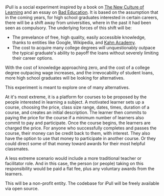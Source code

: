 iPull is a social experiment inspired by a book on [The New Culture of Learning][0] and an essay on [Bad Education][1]. It is based on the assumption that in the coming years, for high school graduates interested in certain careers, there will be a shift away from universities, where in the past it had been seen as compulsory. The underlying forces of this shift will be:

* The prevelance of free, high quality, easily accessible knowledge, thanks to entities like Google, Wikipedia, and [Kahn Academy][2].
* The cost to acquire many college degrees will unquestionably outpace the typical graduate's ability to payoff the loans without severely limiting their career options.

With the cost of knowledge approaching zero, and the cost of a college degree outpacing wage increases, and the irrevocability of student loans, more high school graduates will be looking for alternatives.

This experiment is meant to explore one of many alternatives.

At it's most extreme, it is a platform for courses to be proposed by the people interested in learning a subject. A motivated learner sets up a course, choosing the price, class size range, dates, times, duration of a course, and creates an initial description. The learner then commits to paying the price for the course if a minimum number of learners also commit to pay and participate. Once the course begins, the learners are charged the price. For anyone who successfully completes and passes the course, their money can be credit back to them, with interest. They also have the option to use that money to participate in another course. Or they could direct some of that money toward awards for their most helpful classmates.

A less extreme scenario would include a more traditional teacher or facilitator role. And in this case, the person (or people) taking on this responsibility would be paid a flat fee, plus any voluntary awards from the learners.

This will be a non-profit entity. The codebase for iPull will be freely available via open source.

[0]: http://www.newcultureoflearning.com
[1]: http://nplusonemag.com/bad-education
[2]: http://www.khanacademy.org